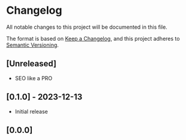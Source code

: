 # Changelog

All notable changes to this project will be documented in this file.

The format is based on [Keep a Changelog](https://keepachangelog.com/en/1.0.0/),
and this project adheres to [Semantic Versioning](https://semver.org/spec/v2.0.0.html).

## [Unreleased] 

- SEO like a PRO
  
## [0.1.0] - 2023-12-13

- Initial release

## [0.0.0]
